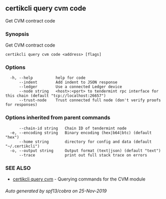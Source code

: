 ## certikcli query cvm code

Get CVM contract code

### Synopsis

Get CVM contract code

```
certikcli query cvm code <address> [flags]
```

### Options

```
  -h, --help          help for code
      --indent        Add indent to JSON response
      --ledger        Use a connected Ledger device
      --node string   <host>:<port> to tendermint rpc interface for this chain (default "tcp://localhost:26657")
      --trust-node    Trust connected full node (don't verify proofs for responses)
```

### Options inherited from parent commands

```
      --chain-id string   Chain ID of tendermint node
  -e, --encoding string   Binary encoding (hex|b64|btc) (default "hex")
      --home string       directory for config and data (default "~/.certikcli")
  -o, --output string     Output format (text|json) (default "text")
      --trace             print out full stack trace on errors
```

### SEE ALSO

* [certikcli query cvm](certikcli_query_cvm.md)	 - Querying commands for the CVM module

###### Auto generated by spf13/cobra on 25-Nov-2019
